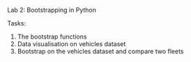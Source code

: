 Lab 2: Bootstrapping in Python

Tasks:
1. The bootstrap functions
2. Data visualisation on vehicles dataset
3. Bootstrap on the vehicles dataset and compare two fleets
